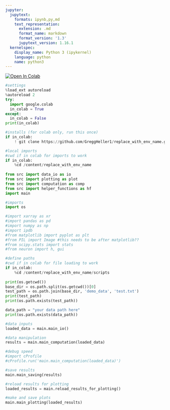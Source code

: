 ```yaml
---
jupyter:
  jupytext:
    formats: ipynb,py,md
    text_representation:
      extension: .md
      format_name: markdown
      format_version: '1.3'
      jupytext_version: 1.16.1
  kernelspec:
    display_name: Python 3 (ipykernel)
    language: python
    name: python3
---
```


<!-- #region colab_type="text" id="view-in-github" -->
<a href="https://colab.research.google.com/github/GreggHeller1/replace_with_env_name/blob/main/scripts/notebook.ipynb" target="_parent"><img src="https://colab.research.google.com/assets/colab-badge.svg" alt="Open In Colab"/></a>
<!-- #endregion -->
```python id="71ee021b"
#settings
%load_ext autoreload
%autoreload 2
try:
  import google.colab
  in_colab = True
except:
  in_colab = False
print(in_colab)
```
```python colab={"base_uri": "https://localhost:8080/"} id="4e02e926" outputId="84475a29-508b-4d96-adf5-e85665e994d2"
#installs (for colab only, run this once)
if in_colab:
    ! git clone https://github.com/GreggHeller1/replace_with_env_name.git
```
```python id="5e9731ca"
#local imports
#cwd if in colab for imports to work
if in_colab:
    %cd /content/replace_with_env_name
    
from src import data_io as io
from src import plotting as plot
from src import computation as comp
from src import helper_functions as hf
import main
```
```python id="db51ef2e"
#imports
import os

#import xarray as xr
#import pandas as pd
#import numpy as np
#import ipdb
#from matplotlib import pyplot as plt
#from PIL import Image #this needs to be after matplotlib??
#from scipy.stats import stats   
#from neuron import h, gui
```
```python colab={"base_uri": "https://localhost:8080/"} id="a06b6e4a" outputId="989c69e2-c8c4-43e0-9ba6-7a36f66be4c3"
#define paths
#cwd if in colab for file loading to work
if in_colab:
    %cd /content/replace_with_env_name/scripts
    
print(os.getcwd())
base_dir = os.path.split(os.getcwd())[0]
test_path = os.path.join(base_dir, 'demo_data', 'test.txt')
print(test_path)
print(os.path.exists(test_path))

data_path = "your data path here"
print(os.path.exists(data_path))
```

```python colab={"base_uri": "https://localhost:8080/"} id="b3586a50" outputId="56f159c6-3dbc-4b37-d217-083fb5d2e792"
#data inputs
loaded_data = main.main_io()
```
```python id="82a5927b"
#data manipulation
results = main.main_computation(loaded_data)
```
```python
#debug speed 
#import cProfile
#cProfile.run('main.main_computation(loaded_data)')
```

```python
#save results
main.main_saving(results)
```

```python
#reload results for plotting
loaded_results = main.reload_results_for_plotting()
```

```python
#make and save plots
main.main_plotting(loaded_results)
```
